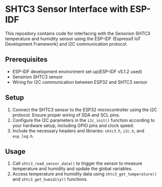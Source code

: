 # SHTC3 Sensor Interface with ESP-IDF

This repository contains code for interfacing with the Sensirion SHTC3 temperature and humidity sensor using the ESP-IDF (Espressif IoT Development Framework) and I2C communication protocol.

## Prerequisites

- ESP-IDF development environment set up(ESP-IDF v5.1.2 used)
- Sensirion SHTC3 sensor
- Wiring for I2C communication between ESP32 and SHTC3 sensor

## Setup

1. Connect the SHTC3 sensor to the ESP32 microcontroller using the I2C protocol. Ensure proper wiring of SDA and SCL pins.
2. Configure the I2C parameters in the `i2c_init()` function according to your hardware setup, including GPIO pins and clock speed.
3. Include the necessary headers and libraries: `shtc3.h`, `i2c.h`, and `esp_log.h`.


## Usage

1. Call `shtc3_read_sensor_data()` to trigger the sensor to measure temperature and humidity and update the global variables.
2. Access temperature and humidity data using `shtc3_get_temperature()` and `shtc3_get_humidity()` functions.
